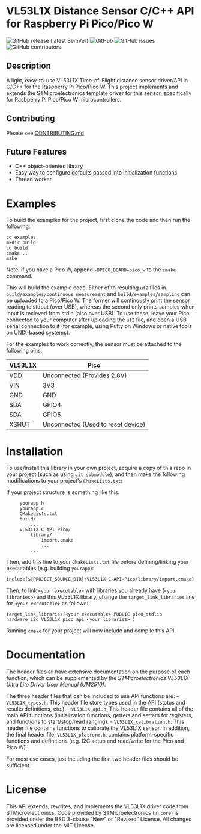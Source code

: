 # VL53L1X Distance Sensor C/C++ API for Raspberry Pi Pico/Pico W
![GitHub release (latest SemVer)](https://img.shields.io/github/v/release/alex-mous/VL53L1X-C-API-Pico)
![GitHub](https://img.shields.io/github/license/alex-mous/VL53L1X-C-API-Pico)
![GitHub issues](https://img.shields.io/github/issues/alex-mous/VL53L1X-C-API-Pico)
![GitHub contributors](https://img.shields.io/github/contributors/alex-mous/VL53L1X-C-API-Pico)
## Description

A light, easy-to-use VL53L1X Time-of-Flight distance sensor driver/API in C/C++ for the Raspberry Pi Pico/Pico W. This project implements and extends the STMicroelectronics template driver for this sensor, specifically for Rasbperry Pi Pico/Pico W microcontrollers.

## Contributing
Please see [CONTRIBUTING.md](CONTRIBUTING.md)

## Future Features
- C++ object-oriented library
- Easy way to configure defaults passed into initialization functions
- Thread worker

# Examples
To build the examples for the project, first clone the code and then run the following:
```
cd examples
mkdir build
cd build
cmake ..
make
```
Note: if you have a Pico W, append `-DPICO_BOARD=pico_w` to the `cmake` command.

This will build the example code. Either of th resulting `uf2` files in `build/examples/continuous_measurement` and  `build/examples/sampling` can be uploaded to a Pico/Pico W. The former will continously print the sensor reading to stdout (over USB), whereas the second only prints samples when input is recieved from stdin (also over USB). To use these, leave your Pico connected to your computer after uploading the `uf2` file, and open a USB serial connection to it (for example, using Putty on Windows or native tools on UNIX-based systems).

For the examples to work correctly, the sensor must be attached to the following pins:

| VL53L1X |  Pico |
| ------ | ----- |
| VDD | Unconnected (Provides 2.8V)
| VIN | 3V3 |
| GND | GND |
| SDA | GPIO4 |
| SDA | GPIO5 |
| XSHUT | Unconnected (Used to reset device)|

# Installation
To use/install this library in your own project, acquire a copy of this repo in your project (such as using `git submodule`), and then make the following modifications to your project's `CMakeLists.txt`:

If your project structure is something like this:
``` root/ (for your project)
     yourapp.h
     yourapp.c
     CMakeLists.txt
     build/
         ...
     VL53L1X-C-API-Pico/
         library/
             import.cmake
             ...
         ...
```
Then, add this line to your `CMakeLists.txt` file before defining/linking your executables (e.g. building `yourapp`):
 ```
 include(${PROJECT_SOURCE_DIR}/VL53L1X-C-API-Pico/library/import.cmake)
 ```

Then, to link `<your executable>` with libraries you already have (`<your libraries>`) and this VL53L1X library, change the `target_link_libraries` line for `<your executable>` as follows:
```
target_link_libraries(<your executable> PUBLIC pico_stdlib hardware_i2c VL53L1X_pico_api <your libraries> )
```

Running `cmake` for your project will now include and compile this API.

# Documentation
The header files all have extensive documentation on the purpose of each function, which can be supplemented by the *STMicroelectronics VL53L1X Ultra Lite Driver User Manual (UM2510)*.

The three header files that can be included to use API functions are:
    - `VL53L1X_types.h`: This header file store types used in the API (status and results definitions, etc.).
    - `VL53L1X_api.h`: This header file contains all of the main API functions (initialization functions, getters and setters for registers, and functions to start/stop/read ranging).
    - `VL53L1X_calibration.h`: This header file contains functions to calibrate the VL53L1X sensor.
In addition, the final header file, `VL53L1X_platform.h`, contains platform-specific functions and definitions (e.g. I2C setup and read/write for the Pico and Pico W). 

For most use cases, just including the first two header files should be sufficient.

# License
This API extends, rewrites, and implements the VL53L1X driver code from STMicroelectronics. Code provided by STMicroelectronics (in `core`) is provided under the BSD 3-clause "New" or "Revised" License. All changes are licensed under the MIT License.
